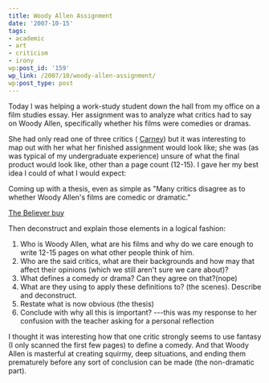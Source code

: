 ```yaml
---
title: Woody Allen Assignment
date: '2007-10-15'
tags:
- academic
- art
- criticism
- irony
wp:post_id: '159'
wp_link: /2007/10/woody-allen-assignment/
wp:post_type: post
---
```


Today I was helping a work-study student down the hall from my office on a film studies essay. Her assignment was to analyze what critics had to say on Woody Allen, specifically whether his films were comedies or dramas.

She had only read one of three critics ( [Carney](http://people.bu.edu/rcarney/carncult/woody.shtml)) but it was interesting to map out with her what her finished assignment would look like; she was (as was typical of my undergraduate experience) unsure of what the final product would look like, other than a page count (12-15). I gave her my best idea I could of what I would expect:

Coming up with a thesis, even as simple as "Many critics disagree as to whether Woody Allen's films are comedic or dramatic."

  [The Believer buy](http://www.iucn-tftsg.org/?the_believer)

Then deconstruct and explain those elements in a logical fashion:

1. Who is Woody Allen, what are his films and why do we care enough to write 12-15 pages on what other people think of him.
2. Who are the said critics, what are their backgrounds and how may that affect their opinions (which we still aren't sure we care about)?
3. What defines a comedy or drama? Can they agree on that?(nope)
4. What are they using to apply these definitions to? (the scenes). Describe and deconstruct.
5. Restate what is now obvious (the thesis)
6. Conclude with why all this is important? ---this was my response to her confusion with the teacher asking for a personal reflection

I thought it was interesting how that one critic strongly seems to use fantasy (I only scanned the first few pages) to define a comedy. And that Woody Allen is masterful at creating squirmy, deep situations, and ending them prematurely before any sort of conclusion can be made (the non-dramatic part).
